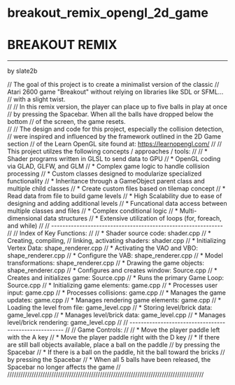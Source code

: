 # breakout_remix_opengl_2d_game

# BREAKOUT REMIX 
--------------
by slate2b

//  The goal of this project is to create a minimalist version of the classic 
//  Atari 2600 game "Breakout" without relying on libraries like SDL or SFML...
//  with a slight twist.  
// 
//  In this remix version, the player can place up to five balls in play at once 
//  by pressing the Spacebar.  When all the balls have dropped below the bottom
//  of the screen, the game resets.  
// 
//  The design and code for this project, especially the collision detection,
//  were inspired and influenced by the framework outlined in the 2D Game section
//  of the Learn OpenGL site found at: https://learnopengl.com/
// 
//  This project utilzes the following concepts / approaches / tools:
// 
//     * Shader programs written in GLSL to send data to GPU
//     * OpenGL coding via GLAD, GLFW, and GLM
//     * Complex game logic to handle collision processing
//     * Custom classes designed to modularize specialized functionality
//     * Inheritance through a GameObject parent class and multiple child classes
//     * Create custom files based on tilemap concept
//     * Read data from file to build game levels
//     * High Scalability due to ease of designing and adding additional levels
//     * Funcational data access between multiple classes and files
//     * Complex conditional logic
//     * Multi-dimensional data structures
//     * Extensive utilization of loops (for, foreach, and while)
// 
//  -------------------------------------------------------------
// 
//  Index of Key Functions:
// 
//     * Shader source code:                shader.cpp 
//     * Creating, compiling, 
//         linking, activating shaders:     shader.cpp
//     * Initializing Vertex Data:          shape_renderer.cpp
//     * Activating the VAO and VBO:        shape_renderer.cpp
//     * Configure the VAB:                 shape_renderer.cpp
//     * Model transformations:             shape_renderer.cpp
//     * Drawing the game objects:          shape_renderer.cpp
//     * Configures and creates window:     Source.cpp
//     * Creates and initializes game:      Source.cpp
//     * Runs the primary Game Loop:        Source.cpp
//     * Initializing game elements:        game.cpp
//     * Processes user input:              game.cpp
//	   * Processes collisions:              game.cpp
//     * Manages the game updates:          game.cpp
//     * Manages rendering game elements:   game.cpp
//     * Loading the level from file:       game_level.cpp
//     * Storing level/brick data:          game_level.cpp
//	   * Manages level/brick data:          game_level.cpp
//     * Manages level/brick rendering:     game_level.cpp
// 
//  ------------------------------------------------------
// 
//  Game Controls:
// 
//     * Move the player paddle left with the A key
//     * Move the player paddle right with the D key
//     * If there are still ball objects available, place a ball on the paddle 
//       by pressing the Spacebar
//     * If there is a ball on the paddle, hit the ball toward the bricks
//       by pressing the Spacebar
//     * When all 5 balls have been released, the Spacebar no longer affects the game
//
/////////////////////////////////////////////////////////////////////////////////////////
